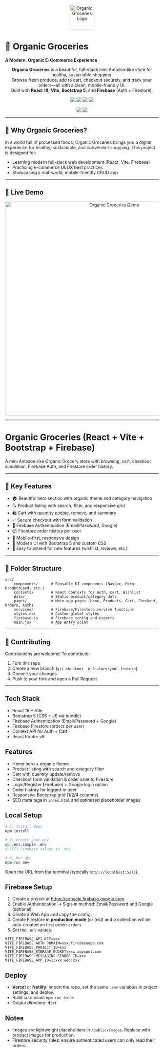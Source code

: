 

<p align="center">
	<img src="https://img.icons8.com/color/96/000000/vegetarian-food-symbol.png" width="80" alt="Organic Groceries Logo"/>
</p>

# 🥦 Organic Groceries

**A Modern, Organic E-Commerce Experience**

<p align="center">
	<b>Organic Groceries</b> is a beautiful, full-stack mini Amazon-like store for healthy, sustainable shopping.<br>
	Browse fresh produce, add to cart, checkout securely, and track your orders—all with a clean, mobile-friendly UI.<br>
	Built with <b>React 18</b>, <b>Vite</b>, <b>Bootstrap 5</b>, and <b>Firebase</b> (Auth + Firestore).
</p>

<p align="center">
	<img src="https://img.shields.io/badge/React-18-blue?logo=react"/>
	<img src="https://img.shields.io/badge/Vite-5.0-purple?logo=vite"/>
	<img src="https://img.shields.io/badge/Bootstrap-5.3-blueviolet?logo=bootstrap"/>
	<img src="https://img.shields.io/badge/Firebase-Auth%20%26%20Firestore-ffca28?logo=firebase"/>
</p>

<p align="center">
	<a href="#features"><img src="https://img.shields.io/badge/Explore%20Features-green?style=for-the-badge"/></a>
	<a href="#local-setup"><img src="https://img.shields.io/badge/Quick%20Start-blue?style=for-the-badge"/></a>
</p>


---

## 🌱 Why Organic Groceries?

In a world full of processed foods, Organic Groceries brings you a digital experience for healthy, sustainable, and convenient shopping. This project is designed for:
- Learning modern full-stack web development (React, Vite, Firebase)
- Practicing e-commerce UI/UX best practices
- Showcasing a real-world, mobile-friendly CRUD app

---

## 🚀 Live Demo

<p align="center">
	<img src="https://user-images.githubusercontent.com/placeholder/demo-groceries.gif" alt="Organic Groceries Demo" width="700"/>
</p>

---

# Organic Groceries (React + Vite + Bootstrap + Firebase)

A mini Amazon-like Organic Grocery store with browsing, cart, checkout simulation, Firebase Auth, and Firestore order history.

---

## 🛒 Key Features

- 🏠 Beautiful hero section with organic theme and category navigation
- 🔍 Product listing with search, filter, and responsive grid
- 🛍️ Cart with quantity update, remove, and summary
- ✅ Secure checkout with form validation
- 🔐 Firebase Authentication (Email/Password, Google)
- 📦 Firestore order history per user
- 📱 Mobile-first, responsive design
- 🌟 Modern UI with Bootstrap 5 and custom CSS
- 🧪 Easy to extend for new features (wishlist, reviews, etc.)

---

## 📁 Folder Structure

```text
src/
	components/      # Reusable UI components (Navbar, Hero, ProductCard, etc.)
	contexts/        # React Contexts for Auth, Cart, Wishlist
	data/            # Static product/category data
	pages/           # Main app pages (Home, Products, Cart, Checkout, Orders, Auth)
	services/        # Firebase/Firestore service functions
	styles.css       # Custom global styles
	firebase.js      # Firebase config and exports
	main.jsx         # App entry point
```

---

## 🤝 Contributing

Contributions are welcome! To contribute:
1. Fork this repo
2. Create a new branch (`git checkout -b feature/your-feature`)
3. Commit your changes
4. Push to your fork and open a Pull Request

---

## Tech Stack
- React 18 + Vite
- Bootstrap 5 (CSS + JS via bundle)
- Firebase Authentication (Email/Password + Google)
- Firebase Firestore (orders per user)
- Context API for Auth + Cart
- React Router v6

## Features
- Home hero + organic theme
- Product listing with search and category filter
- Cart with quantity update/remove
- Checkout form validation & order save to Firestore
- Login/Register (Firebase) + Google login option
- Order history for logged-in user
- Responsive Bootstrap grid (1/2/4 columns)
- SEO meta tags in `index.html` and optimized placeholder images

## Local Setup

```bash
# 1) Install deps
npm install

# 2) Create your env
cp .env.sample .env
# Fill Firebase values in .env

# 3) Run dev
npm run dev
```

Open the URL from the terminal (typically `http://localhost:5173`).

## Firebase Setup
1. Create a project at https://console.firebase.google.com
2. Enable Authentication → Sign-in method: Email/Password and Google (optional).
3. Create a Web App and copy the config.
4. Create Firestore in **production mode** (or test) and a collection will be auto-created on first order: `orders`.
5. Set the `.env` values:

```
VITE_FIREBASE_API_KEY=xxx
VITE_FIREBASE_AUTH_DOMAIN=xxx.firebaseapp.com
VITE_FIREBASE_PROJECT_ID=xxx
VITE_FIREBASE_STORAGE_BUCKET=xxx.appspot.com
VITE_FIREBASE_MESSAGING_SENDER_ID=xxx
VITE_FIREBASE_APP_ID=1:xxx:web:xxx
```

## Deploy
- **Vercel** or **Netlify**: Import the repo, set the same `.env` variables in project settings, and deploy.
- Build command: `npm run build`
- Output directory: `dist`

## Notes
- Images are lightweight placeholders in `/public/images`. Replace with product images for production.
- Firestore security rules: ensure authenticated users can only read their orders.
